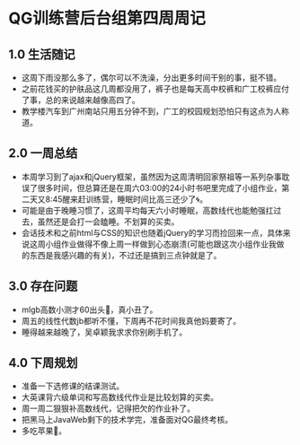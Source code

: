 # QG训练营后台组第四周周记

## 1.0	生活随记

 - 这周下雨没那么多了，偶尔可以不洗澡，分出更多时间干别的事，挺不错。
 - 之前花钱买的护肤品这几周都没用了，裤子也是每天高中校裤和广工校裤应付了事，总的来说越来越像高四了。
 - 教学楼汽车到广州南站只用五分钟不到，广工的校园规划恐怕只有这点为人称道。


## 2.0	一周总结

- 本周学习到了ajax和jQuery框架，虽然因为这周清明回家祭祖等一系列杂事耽误了很多时间，但总算还是在周六03:00的24小时书吧里完成了小组作业，第二天又8:45醒来赶训练营，睡眠时间比高三还少了:cyclone:。
- 可能是由于晚睡习惯了，这周平均每天六小时睡眠，高数线代也能勉强扛过去，虽然还是会打一会瞌睡。不划算的买卖。
- 会话技术和之前html与CSS的知识也随着jQuery的学习而捡回来一点，具体来说这周小组作业做得不像上周一样做到心态崩溃(可能也跟这次小组作业我做的东西是我感兴趣的有关)，不过还是搞到三点钟就是了。

## 3.0	存在问题

- mlgb高数小测才60出头:clown_face:，真小丑了。
- 周五的线性代数jb都听不懂，下周再不花时间我真他妈要寄了。
- 睡得越来越晚了，吴卓颖我求求你别刷手机了。

## 4.0	下周规划

- 准备一下选修课的结课测试。
- 大英课背六级单词和写高数线代作业是比较划算的买卖。
- 周一周二狠狠补高数线代，记得把欠的作业补了。
- 把黑马上JavaWeb剩下的技术学完，准备面对QG最终考核。
- 多吃苹果:apple:。